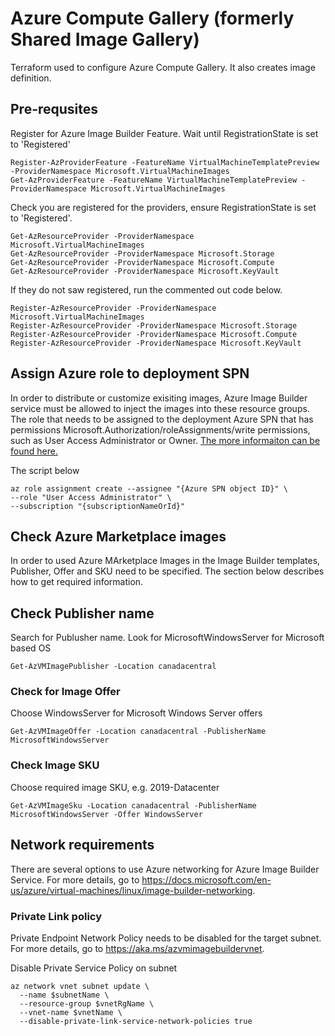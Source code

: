 # Azure Compute Gallery (formerly Shared Image Gallery)
Terraform used to configure Azure Compute Gallery. It also creates image definition.

## Pre-requsites

Register for Azure Image Builder Feature. Wait until RegistrationState is set to 'Registered'

```
Register-AzProviderFeature -FeatureName VirtualMachineTemplatePreview -ProviderNamespace Microsoft.VirtualMachineImages
Get-AzProviderFeature -FeatureName VirtualMachineTemplatePreview -ProviderNamespace Microsoft.VirtualMachineImages
```

Check you are registered for the providers, ensure RegistrationState is set to 'Registered'.

```
Get-AzResourceProvider -ProviderNamespace Microsoft.VirtualMachineImages
Get-AzResourceProvider -ProviderNamespace Microsoft.Storage 
Get-AzResourceProvider -ProviderNamespace Microsoft.Compute
Get-AzResourceProvider -ProviderNamespace Microsoft.KeyVault
```

If they do not saw registered, run the commented out code below.

```
Register-AzResourceProvider -ProviderNamespace Microsoft.VirtualMachineImages
Register-AzResourceProvider -ProviderNamespace Microsoft.Storage
Register-AzResourceProvider -ProviderNamespace Microsoft.Compute
Register-AzResourceProvider -ProviderNamespace Microsoft.KeyVault
```

## Assign Azure role to deployment SPN

In order to distribute or customize exisiting images, Azure Image Builder service must be allowed to inject the images into these resource groups. The role that needs to be assigned to the deployment Azure SPN that has permissions Microsoft.Authorization/roleAssignments/write permissions, such as User Access Administrator or Owner. [The more informaiton can be found here.](https://docs.microsoft.com/en-us/azure/role-based-access-control/role-assignments-cli) 

The script below 
```
az role assignment create --assignee "{Azure SPN object ID}" \
--role "User Access Administrator" \
--subscription "{subscriptionNameOrId}"
```

## Check Azure Marketplace images
In order to used Azure MArketplace Images in the Image Builder templates, Publisher, Offer and SKU need to be specified. The section below describes how to get required information.
## Check Publisher name

Search for Publusher name. Look for MicrosoftWindowsServer for Microsoft based OS

```
Get-AzVMImagePublisher -Location canadacentral
```

### Check for Image Offer

Choose WindowsServer for Microsoft Windows Server offers

```
Get-AzVMImageOffer -Location canadacentral -PublisherName MicrosoftWindowsServer
```

### Check Image SKU

Choose required image SKU, e.g. 2019-Datacenter

```
Get-AzVMImageSku -Location canadacentral -PublisherName MicrosoftWindowsServer -Offer WindowsServer
```
## Network requirements

There are several options to use Azure networking for Azure Image Builder Service. For more details, go to https://docs.microsoft.com/en-us/azure/virtual-machines/linux/image-builder-networking.
### Private Link policy

Private Endpoint Network Policy needs to be disabled for the target subnet. For more details, go to https://aka.ms/azvmimagebuildervnet.

Disable Private Service Policy on subnet
```
az network vnet subnet update \
  --name $subnetName \
  --resource-group $vnetRgName \
  --vnet-name $vnetName \
  --disable-private-link-service-network-policies true
```